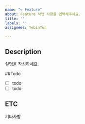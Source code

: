 ```yaml
---
name: "⚒️ Feature"
about: Feature 작업 사항을 입력해주세요.
title: ''
labels: ''
assignees: YebinYun

---
```


## Description
설명을 작성하세요.

##Todo
- [ ] todo
- [ ] todo

## ETC
기타사항
